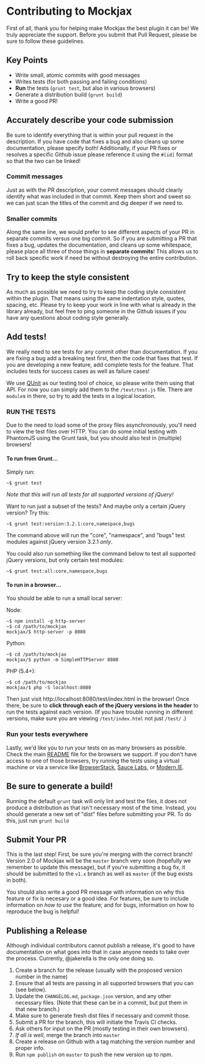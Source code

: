 # Contributing to Mockjax #

First of all, thank you for helping make Mockjax the best plugin it can be! We truly
appreciate the support. Before you submit that Pull Request, please be sure to
follow these guidelines.

## Key Points

* Write small, atomic commits with good messages
* Writes tests (for both passing and failing conditions)
* **Run** the tests (`grunt test`, but also in various browsers)
* Generate a distribution build (`grunt build`)
* Write a good PR!


## Accurately describe your code submission ##

Be sure to identify everything that is within your pull request in the description.
If you have code that fixes a bug and also cleans up some documentation, please
specify both! Additionally, if your PR fixes or resolves a specific Github issue
please reference it using the `#[id]` format so that the two can be linked!

### Commit messages ###

Just as with the PR description, your commit messages should clearly identify what
was included in that commit. Keep them short and sweet so we can just scan the
titles of the commit and dig deeper if we need to.

### Smaller commits ###

Along the same line, we would prefer to see different aspects of your PR in
separate commits versus one big commit. So if you are submitting a PR that fixes a
bug, updates the documentation, and cleans up some whitespace, please place all
three of those things in **separate commits**! This allows us to roll back specific
work if need be without destroying the entire contribution.

## Try to keep the style consistent ##

As much as possible we need to try to keep the coding style consistent within the
plugin. That means using the same indentation style, quotes, spacing, etc. Please
try to keep your work in line with what is already in the library already, but
feel free to ping someone in the Github issues if you have any questions about
coding style generally.

## Add tests! ##

We really need to see tests for any commit other than documentation. If you are
fixing a bug add a breaking test first, then the code that fixes that test. If you
are developing a new feature, add complete tests for the feature. That includes
tests for success cases as well as failure cases!

We use [QUnit](http://qunitjs.com/) as our testing tool of choice, so please write
them using that API. For now you can simply add them to the `/test/test.js` file.
There are `module`s in there, so try to add the tests in a logical location.

### RUN THE TESTS ###

Due to the need to load some of the proxy files asynchronously, you'll need to view
the test files over HTTP. You can do some initial testing with PhantomJS using the
Grunt task, but you should also test in (multiple) browsers!

#### To run from Grunt...

Simply run:

```shell
~$ grunt test
```

_Note that this will run all tests for all supported versions of jQuery!_

Want to run just a subset of the tests? And maybe only a certain jQuery version? Try this:

```shell
~$ grunt test:version:3.2.1:core,namespace,bugs
```

The command above will run the "core", "namespace", and "bugs" test modules against jQuery version 3.2.1 _only_.

You could also run something like the command below to test all supported jQuery versions, but only certain test modules:

```shell
~$ grunt test:all:core,namespace,bugs
```

#### To run in a browser...

You should be able to run a small local server:

Node:  
```shell
~$ npm install -g http-server
~$ cd /path/to/mockjax
mockjax/$ http-server -p 8080
```

Python:  
```shell
~$ cd /path/to/mockjax
mockjax/$ python -m SimpleHTTPServer 8080
```

PHP (5.4+):  
```shell
~$ cd /path/to/mockjax
mockjax/$ php -S localhost:8080
```

Then just visit http://localhost:8080/test/index.html in the browser! Once there,
be sure to **click through each of the jQuery versions in the header** to run the tests
against each version. (If you have trouble running in different versions, make sure
you are viewing `/test/index.html` not just `/test/` .)

### Run your tests everywhere ###

Lastly, we'd like you to run your tests on as many browsers as possible. Check the
main [README](README.md#browsers-tested) file for the browsers we support. If you
don't have access to one of those browsers, try running the tests using a virtual
machine or via a service like [BrowserStack](http://www.browserstack.com),
[Sauce Labs](https://saucelabs.com), or [Modern.IE](https://www.modern.ie).

## Be sure to generate a build!

Running the default `grunt` task will only lint and test the files, it does not
produce a distribution as that isn't necessary most of the time. Instead, you
should generate a new set of "dist" files before submitting your PR. To do this,
just run `grunt build`

## Submit Your PR

This is the last step! First, be sure you're merging with the correct branch! Version
2.0 of Mockjax will be the `master` branch very soon (hopefully we remember to update
this message), but if you're submitting a bug fix, it should be submitted to the `v1.x`
branch as well as `master` (if the bug exists in both).

You should also write a good PR message with information on why this feature or fix is
necesary or a good idea. For features, be sure to include information on _how to use_
the feature; and for bugs, information on how to reproduce the bug is helpful!

## Publishing a Release

Although individual contributors cannot publish a release, it's good to have
documentation on what goes into that in case anyone needs to take over the process.
Currently, @jakerella is the only one doing so.

1. Create a branch for the release (usually with the proposed version number in the name)
1. Ensure that all tests are passing in all supported browsers that you can (see below).
1. Update the `CHANGELOG.md`, `package.json` version, and any other necessary files.
(Note that these can be in a commit, but put them in that new branch.)
1. Make sure to generate fresh dist files if necessary and commit those.
1. Submit a PR for the branch, this will initiate the Travis CI checks.
1. Ask others for input on the PR (mostly testing in their own browsers).
1. *If all is well*, merge the branch into `master`
1. Create a release on Github with a tag matching the version number and proper info.
1. Run `npm publish` on `master` to push the new version up to npm.

